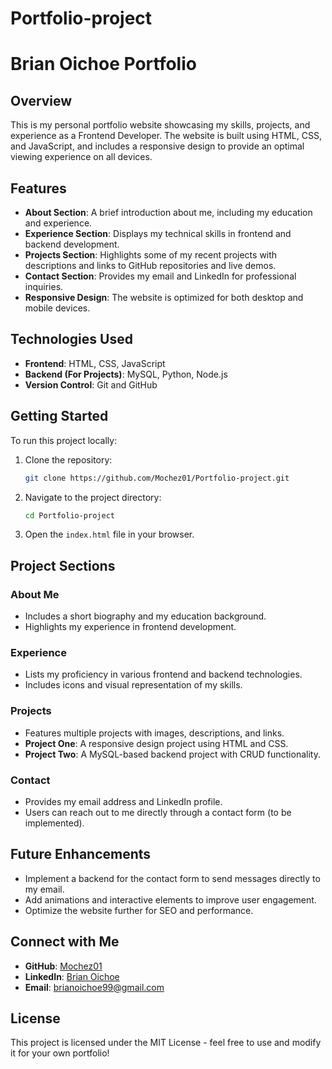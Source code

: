# Portfolio-project
# Brian Oichoe Portfolio

## Overview
This is my personal portfolio website showcasing my skills, projects, and experience as a Frontend Developer. The website is built using HTML, CSS, and JavaScript, and includes a responsive design to provide an optimal viewing experience on all devices.

## Features
- **About Section**: A brief introduction about me, including my education and experience.
- **Experience Section**: Displays my technical skills in frontend and backend development.
- **Projects Section**: Highlights some of my recent projects with descriptions and links to GitHub repositories and live demos.
- **Contact Section**: Provides my email and LinkedIn for professional inquiries.
- **Responsive Design**: The website is optimized for both desktop and mobile devices.

## Technologies Used
- **Frontend**: HTML, CSS, JavaScript
- **Backend (For Projects)**: MySQL, Python, Node.js
- **Version Control**: Git and GitHub

## Getting Started
To run this project locally:
1. Clone the repository:
   ```bash
   git clone https://github.com/Mochez01/Portfolio-project.git
   ```
2. Navigate to the project directory:
   ```bash
   cd Portfolio-project
   ```
3. Open the `index.html` file in your browser.

## Project Sections
### About Me
- Includes a short biography and my education background.
- Highlights my experience in frontend development.

### Experience
- Lists my proficiency in various frontend and backend technologies.
- Includes icons and visual representation of my skills.

### Projects
- Features multiple projects with images, descriptions, and links.
- **Project One**: A responsive design project using HTML and CSS.
- **Project Two**: A MySQL-based backend project with CRUD functionality.

### Contact
- Provides my email address and LinkedIn profile.
- Users can reach out to me directly through a contact form (to be implemented).

## Future Enhancements
- Implement a backend for the contact form to send messages directly to my email.
- Add animations and interactive elements to improve user engagement.
- Optimize the website further for SEO and performance.

## Connect with Me
- **GitHub**: [Mochez01](https://github.com/Mochez01)
- **LinkedIn**: [Brian Oichoe](https://www.linkedin.com/in/brian-oichoe)
- **Email**: [brianoichoe99@gmail.com](mailto:brianoichoe99@gmail.com)

## License
This project is licensed under the MIT License - feel free to use and modify it for your own portfolio!

